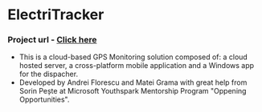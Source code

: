 # ElectriTracker
### Project url - [Click here](https://electritrackerservice20200906014154.azurewebsites.net/)

- This is a cloud-based GPS Monitoring solution composed of: a cloud hosted server, a cross-platform mobile application and a Windows app for the dispacher.
- Developed by Andrei Florescu and Matei Grama with great help from Sorin Pește at Microsoft Youthspark Mentorship Program "Oppening Opportunities".

